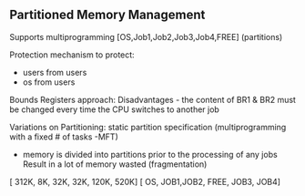 ## Partitioned Memory Management
Supports multiprogramming
[OS,Job1,Job2,Job3,Job4,FREE] (partitions)

Protection mechanism to protect:
- users from users
- os from users

Bounds Registers approach:
Disadvantages - the content of BR1 & BR2 must be changed every time the CPU switches to another job

Variations on Partitioning:
static partition specification (multiprogramming with a fixed # of tasks -MFT)
 - memory is divided into partitions prior to the processing of any jobs
 Result in a lot of memory wasted (fragmentation)

[ 312K,   8K, 32K,   32K, 120K, 520K]
[   OS, JOB1,JOB2,  FREE, JOB3, JOB4]

